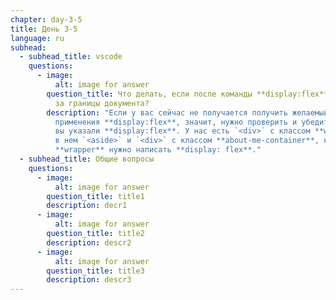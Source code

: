```yaml
---
chapter: day-3-5
title: День 3-5
language: ru
subhead:
  - subhead_title: vscode
    questions:
      - image:
          alt: image for answer
        question_title: Что делать, если после команды **display:flex** текст вылетает
          за границы документа?
        description: "Если у вас сейчас не получается получить желаемый результат, после
          применения **display:flex**, значит, нужно проверить и убедиться, что
          вы указали **display:flex**. У нас есть `<div>` с классом **wrapper**,
          в нем `<aside>` и `<div>` с классом **about-me-container**, классу
          **wrapper** нужно написать **display: flex**."
  - subhead_title: Общие вопросы
    questions:
      - image:
          alt: image for answer
        question_title: title1
        description: decr1
      - image:
          alt: image for answer
        question_title: title2
        description: descr2
      - image:
          alt: image for answer
        question_title: title3
        description: descr3
---
```

